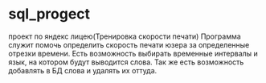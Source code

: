 # sql_progect
проект по яндекс лицею(Тренировка скорости печати)
Программа служит помочь определить скорость печати юзера за определенные отрезки времени.
Есть возможность выбирать временные интервалы и язык, на котором будут выводится слова. 
Так же есть возможность добавлять в БД слова и удалять их оттуда.
